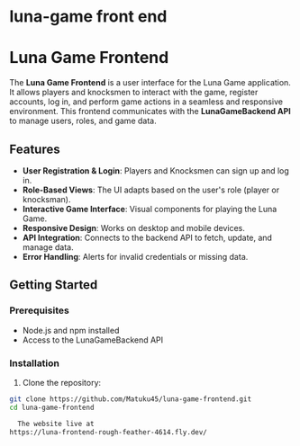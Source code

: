 # luna-game front end

# Luna Game Frontend

The **Luna Game Frontend** is a user interface for the Luna Game application. It allows players and knocksmen to interact with the game, register accounts, log in, and perform game actions in a seamless and responsive environment. This frontend communicates with the **LunaGameBackend API** to manage users, roles, and game data.

## Features

- **User Registration & Login**: Players and Knocksmen can sign up and log in.
- **Role-Based Views**: The UI adapts based on the user's role (player or knocksman).
- **Interactive Game Interface**: Visual components for playing the Luna Game.
- **Responsive Design**: Works on desktop and mobile devices.
- **API Integration**: Connects to the backend API to fetch, update, and manage data.
- **Error Handling**: Alerts for invalid credentials or missing data.

## Getting Started

### Prerequisites

- Node.js and npm installed
- Access to the LunaGameBackend API

### Installation

1. Clone the repository:

```bash
git clone https://github.com/Matuku45/luna-game-frontend.git
cd luna-game-frontend

  The website live at
https://luna-frontend-rough-feather-4614.fly.dev/
